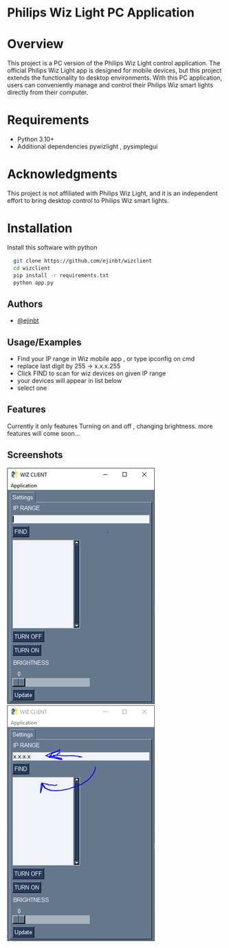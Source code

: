 
# Philips Wiz Light PC Application

# Overview

This project is a PC version of the Philips Wiz Light control application. The official Philips Wiz Light app is designed for mobile devices, but this project extends the functionality to desktop environments. With this PC application, users can conveniently manage and control their Philips Wiz smart lights directly from their computer.

# Requirements
+ Python 3.10+
+ Additional dependencies pywizlight , pysimplegui


# Acknowledgments

This project is not affiliated with Philips Wiz Light, and it is an independent effort to bring desktop control to Philips Wiz smart lights.
# Installation

Install this software with python

```bash
  git clone https://github.com/ejinbt/wizclient
  cd wizclient
  pip install -r requirements.txt
  python app.py
```
    
## Authors

- [@ejinbt](https://www.github.com/ejinbt)


## Usage/Examples


+ Find your IP range in Wiz mobile app , or type ipconfig on cmd
+ replace last digit by 255 -> x.x.x.255
+ Click FIND to scan for wiz devices on given IP range
+ your devices will appear in list below
+ select one 


## Features

Currently it only features Turning on and off , changing brightness. more features will come soon...
## Screenshots

![App Screenshot](app-1.png)
![IP range](app-2.PNG)


